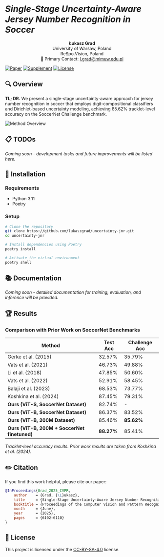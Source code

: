 # _Single-Stage Uncertainty-Aware Jersey Number Recognition in Soccer_

<div align="center">

**Łukasz Grad**  
University of Warsaw, Poland  
ReSpo.Vision, Poland  
📧 Primary Contact: l.grad@mimuw.edu.pl

</div>

[![Paper](https://img.shields.io/badge/Paper-CVPR%202025-blue)](https://openaccess.thecvf.com/content/CVPR2025W/CVSPORTS/papers/Grad_Single-Stage_Uncertainty-Aware_Jersey_Number_Recognition_in_Soccer_CVPRW_2025_paper.pdf)
[![Supplement](https://img.shields.io/badge/Supplement-PDF-red)](https://openaccess.thecvf.com/content/CVPR2025W/CVSPORTS/supplemental/Grad_Single-Stage_Uncertainty-Aware_Jersey_CVPRW_2025_supplemental.pdf)
[![License](https://img.shields.io/badge/License-CC--BY--SA--4.0-green)](LICENSE)

## 🔍 Overview

**TL; DR.** We present a single-stage uncertainty-aware approach for jersey number recognition in soccer that employs digit-compositional classifiers and Dirichlet-based uncertainty modeling, achieving 85.62% tracklet-level accuracy on the SoccerNet Challenge benchmark.

![Method Overview](https://lukaszgrad.github.io/jnr/static/images/cvsports_method2.png)

## 📋 TODOs

*Coming soon - development tasks and future improvements will be listed here.*

## 🚀 Installation

### Requirements
- Python 3.11
- Poetry

### Setup
```bash
# Clone the repository
git clone https://github.com/lukaszgrad/uncertainty-jnr.git
cd uncertainty-jnr

# Install dependencies using Poetry
poetry install

# Activate the virtual environment
poetry shell
```

## 📚 Documentation

*Coming soon - detailed documentation for training, evaluation, and inference will be provided.*

## 🏆 Results

### Comparison with Prior Work on SoccerNet Benchmarks

| Method | Test Acc | Challenge Acc |
|--------|----------|---------------|
| Gerke et al. (2015) | 32.57% | 35.79% |
| Vats et al. (2021) | 46.73% | 49.88% |
| Li et al. (2018) | 47.85% | 50.60% |
| Vats et al. (2022) | 52.91% | 58.45% |
| Balaji et al. (2023) | 68.53% | 73.77% |
| Koshkina et al. (2024) | 87.45% | 79.31% |
| **Ours (ViT-S, SoccerNet Dataset)** | 82.74% | - |
| **Ours (ViT-B, SoccerNet Dataset)** | 86.37% | 83.52% |
| **Ours (ViT-B, 200M Dataset)** | 85.46% | **85.62%** |
| **Ours (ViT-B, 200M + SoccerNet finetuned)** | **88.27%** | 85.41% |

*Tracklet-level accuracy results. Prior work results are taken from Koshkina et al. (2024).*

## ✏️ Citation

If you find this work helpful, please cite our paper:

```bibtex
@InProceedings{Grad_2025_CVPR,
    author    = {Grad, {\L}ukasz},
    title     = {Single-Stage Uncertainty-Aware Jersey Number Recognition in Soccer},
    booktitle = {Proceedings of the Computer Vision and Pattern Recognition Conference (CVPR) Workshops},
    month     = {June},
    year      = {2025},
    pages     = {6102-6110}
}
```

## 📄 License

This project is licensed under the [CC-BY-SA-4.0](LICENSE) license.